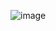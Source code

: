 ![image](https://cdn.discordapp.com/attachments/775410322495242250/837623446829400064/fb09b64e0d1a44c7.png)
